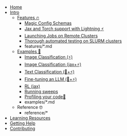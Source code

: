 * [Home](index.md)
* [Intro](intro.md)
  * [Features 🔥](features/index.md)
    * [Magic Config Schemas](features/auto_schema.md)
    * [Jax and Torch support with Lightning ⚡](features/jax.md)
    * [Launching Jobs on Remote Clusters](features/remote_slurm_launcher.md)
    * [Thorough automated testing on SLURM clusters](features/testing.md)
    * features/*.md
  * [Examples 🧪](examples/index.md)
    * [Image Classification (⚡)](examples/torch_sl_example.md)
    * [Image Classification (jax+⚡)](examples/jax_sl_example.md)
    * [Text Classification (🤗+⚡)](examples/text_classification.md)
    * [Fine-tuning an LLM (🤗+⚡)](examples/llm_finetuning.md)
    * [RL (jax)](examples/jax_rl_example.md)
    * [Running sweeps](examples/sweeps.md)
    * [Profiling your code📎](examples/profiling.md)
    * examples/*.md
  * Reference 🤓
    * reference/*
* [Learning Resources](resources.md)
* [Getting Help](help.md)
* [Contributing](contributing.md)
